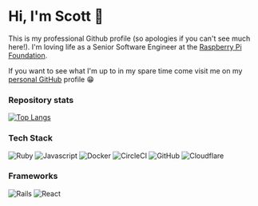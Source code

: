 # Hi, I'm Scott 👋
This is my professional Github profile (so apologies if you can't see much here!). I'm loving life as a Senior Software Engineer at the [Raspberry Pi Foundation](https://www.raspberrypi.org/).

If you want to see what I'm up to in my spare time come visit me on my [personal GitHub](https://github.com/adamsuk) profile 😁

### Repository stats
[![Top Langs](https://github-readme-stats.vercel.app/api/top-langs/?username=sra405&layout=compact&count_private=true)](https://github.com/anuraghazra/github-readme-stats)

### Tech Stack

![Ruby](https://img.shields.io/badge/ruby-%23CC342D.svg?style=for-the-badge&logo=ruby&logoColor=white)
![Javascript](https://img.shields.io/badge/javascript%20-%2314354C.svg?&style=for-the-badge&logo=javascript&logoColor=white)
![Docker](https://img.shields.io/badge/docker%20-%230db7ed.svg?&style=for-the-badge&logo=docker&logoColor=white)
![CircleCI](https://img.shields.io/badge/circleci%20-%2314354C.svg?&style=for-the-badge&logo=circleci&logoColor=white)
![GitHub](https://img.shields.io/badge/github-%23121011.svg?style=for-the-badge&logo=github&logoColor=white)
![Cloudflare](https://img.shields.io/badge/Cloudflare-F38020?style=for-the-badge&logo=Cloudflare&logoColor=white)

### Frameworks

![Rails](https://img.shields.io/badge/rails-%23CC0000.svg?style=for-the-badge&logo=ruby-on-rails&logoColor=white)
![React](https://img.shields.io/badge/react-%2320232a.svg?style=for-the-badge&logo=react&logoColor=%2361DAFB)

